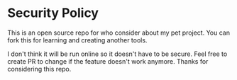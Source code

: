 # Security Policy
This is an open source repo for who consider about my pet project. You can fork this for learning and creating another tools.

I don't think it will be run online so it doesn't have to be secure.
Feel free to create PR to change if the feature doesn't work anymore.
Thanks for considering this repo.
